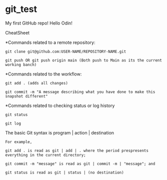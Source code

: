 # git_test
My first GitHub repo! 
Hello Odin!

CheatSheet

*Commands related to a remote repository: 

    git clone git@github.com:USER-NAME/REPOSITORY-NAME.git

    git push OR git push origin main (Both push to Main as its the current working banch)

*Commands related to the workflow: 

    git add . (adds all changes)

    git commit -m "A message describing what you have done to make this snapshot different"

*Commands related to checking status or log history

    git status 

    git log

The basic Git syntax is program | action | destination

    For example, 

    git add . is read as git | add | . where the period prespresents everything in the current directory;

    git commit -m "message" is read as git | commit -m | "message"; and 

    git status is read as git | status | (no destination)
